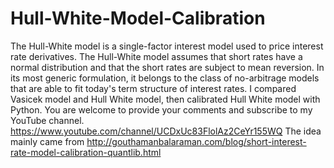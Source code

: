 # Hull-White-Model-Calibration
The Hull-White model is a single-factor interest model used to price interest rate derivatives. 
The Hull-White model assumes that short rates have a normal distribution and that the short rates are subject to mean reversion. 
In its most generic formulation, it belongs to the class of no-arbitrage models that are able to fit today's term structure of interest rates. 
I compared Vasicek model and Hull White model, then calibrated Hull White model with Python. 
You are welcome to provide your comments and subscribe to my YouTube channel.
https://www.youtube.com/channel/UCDxUc83FlolAz2CeYr155WQ
The idea mainly came from http://gouthamanbalaraman.com/blog/short-interest-rate-model-calibration-quantlib.html

